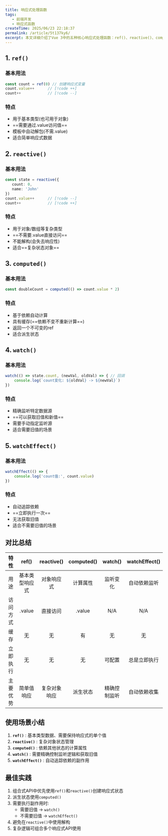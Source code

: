 ```yaml
---
title: 响应式处理函数
tags:
   - 前端开发
   - 响应式函数
createTime: 2025/06/23 22:18:37
permalink: /article/5t137ky6/
excerpt: 本文详细介绍了Vue 3中的五种核心响应式处理函数：ref()、reactive()、computed()、watch()和watchEffect()。通过对比表格清晰展示了它们的特性差异，包括用途、访问方式、缓存机制等，并提供了典型使用场景和最佳实践建议，帮助开发者根据需求选择合适的响应式API。
---
```

## 1. `ref()`
### 基本用法
```ts
const count = ref(0) // 创建响应式变量
count.value++      // [!code ++]
count++            // [!code --]
```
### 特点
- 用于基本类型(也可用于对象)
- ==需要通过.value访问值==
- 模板中自动解包(不需.value)
- 适合简单响应式数据

## 2. `reactive()`
### 基本用法
```ts
const state = reactive({
   count: 0,
   name: 'John'
})
count.value++      // [!code --]
count++            // [!code ++]
```

### 特点
- 用于对象/数组等复杂类型
- ==不需要.value直接访问==
- 不能解构(会失去响应性)
- 适合==复杂状态对象==

## 3. `computed()`
### 基本用法
```ts
const doubleCount = computed(() => count.value * 2)
```

### 特点
- 基于依赖自动计算
- 具有缓存(==依赖不变不重新计算==)
- 返回一个不可变的ref
- 适合派生状态

## 4. `watch()`
### 基本用法
```ts
watch(() => state.count, (newVal, oldVal) => { // 回调
    console.log(`count变化: ${oldVal} -> ${newVal}`)
})
```

### 特点
- 精确监听特定数据源
- ==可以获取旧值和新值==
- 需要手动指定监听源
- 适合需要旧值的场景

## 5. `watchEffect()`
### 基本用法
```ts
watchEffect(() => {
    console.log('count值:', count.value)
})

```
### 特点
- 自动追踪依赖
- ==立即执行一次==
- 无法获取旧值
- 适合不需要旧值的场景

## 对比总结

|      特性      |   ref()   |  reactive()  |  computed()  |  watch()  |  watchEffect()  |
|:------------:|:---------:|:------------:|:------------:|:---------:|:---------------:|
|      用途      |  基本类型响应式  |    对象响应式     |     计算属性     |   监听变化    |     自动依赖监听      |
|     访问方式     |  .value   |     直接访问     |    .value    |    N/A    |       N/A       |
|      缓存      |     无     |      无       |      有       |     无     |        无        |
|     立即执行     |     无     |      无       |      无       |    可配置    |     总是立即执行      |
|     主要优势     |   简单值响应   |    复杂对象响应    |     派生状态     |  精确控制监听   |     自动依赖收集      |

## 使用场景小结

1. **`ref()`** : 基本类型数据、需要保持响应式的单个值
2. **`reactive()`** : 复杂对象状态管理
3. **`computed()`** : 依赖其他状态的计算属性
4. **`watch()`** : 需要精确控制监听逻辑和获取旧值
5. **`watchEffect()`** : 自动追踪依赖的副作用

## 最佳实践

1. 组合式API中优先使用`ref()`和`reactive()`创建响应式状态
2. 派生状态使用`computed()`
3. 需要执行副作用时:
    - 需要旧值 -> `watch()`
    - 不需要旧值 -> `watchEffect()`
4. 避免在`reactive()`中使用解构
5. 复杂逻辑可组合多个响应式API使用
